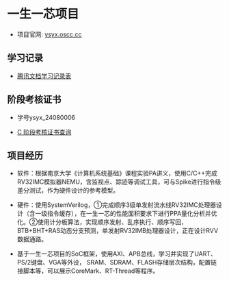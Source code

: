 # 一生一芯项目

- 项目官网: [ysyx.oscc.cc](https://ysyx.oscc.cc)

## 学习记录

- [腾讯文档学习记录表](https://docs.qq.com/sheet/DZm9qZFdweXdJTmlO?tab=ss_znqexa&viewId=vnucy5)

## 阶段考核证书

- 学号ysyx_24080006

- [C 阶段考核证书查询](https://fa45epzd9c7.feishu.cn/share/base/query/shrcnJAgaE4ZG4y5OsB1iAcwyjc)

## 项目经历

- 软件：根据南京大学《计算机系统基础》课程实验PA讲义，使用C/C++完成RV32IMC模拟器NEMU，含监视点、踪迹等调试工具，可与Spike进行指令级差分测试，作为硬件设计的参考模型。

- 硬件：使用SystemVerilog，①完成顺序3级单发射流水线RV32IMC处理器设计（含一级指令缓存），在一生一芯的性能面积要求下进行PPA量化分析并优化。②使用计分板算法，实现顺序发射、乱序执行、顺序写回，BTB+BHT+RAS动态分支预测，单发射RV32IMB处理器设计，正在设计RVV数据通路。

- 基于一生一芯项目的SoC框架，使用AXI、APB总线，学习并实现了UART、PS/2键盘、VGA等外设， SRAM、SDRAM、FLASH存储层次结构，配置链接脚本等，可以展示CoreMark、RT-Thread等程序。


